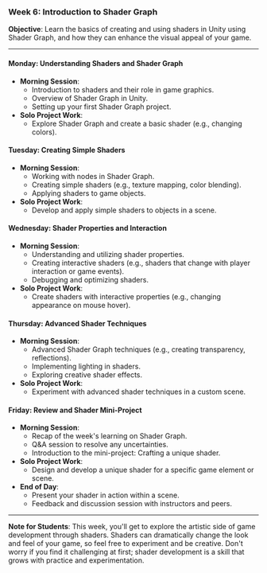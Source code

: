 ### Week 6: Introduction to Shader Graph

**Objective**: Learn the basics of creating and using shaders in Unity using Shader Graph, and how they can enhance the visual appeal of your game.

---

#### Monday: Understanding Shaders and Shader Graph
- **Morning Session**:
  - Introduction to shaders and their role in game graphics.
  - Overview of Shader Graph in Unity.
  - Setting up your first Shader Graph project.
- **Solo Project Work**:
  - Explore Shader Graph and create a basic shader (e.g., changing colors).

#### Tuesday: Creating Simple Shaders
- **Morning Session**:
  - Working with nodes in Shader Graph.
  - Creating simple shaders (e.g., texture mapping, color blending).
  - Applying shaders to game objects.
- **Solo Project Work**:
  - Develop and apply simple shaders to objects in a scene.

#### Wednesday: Shader Properties and Interaction
- **Morning Session**:
  - Understanding and utilizing shader properties.
  - Creating interactive shaders (e.g., shaders that change with player interaction or game events).
  - Debugging and optimizing shaders.
- **Solo Project Work**:
  - Create shaders with interactive properties (e.g., changing appearance on mouse hover).

#### Thursday: Advanced Shader Techniques
- **Morning Session**:
  - Advanced Shader Graph techniques (e.g., creating transparency, reflections).
  - Implementing lighting in shaders.
  - Exploring creative shader effects.
- **Solo Project Work**:
  - Experiment with advanced shader techniques in a custom scene.

#### Friday: Review and Shader Mini-Project
- **Morning Session**:
  - Recap of the week's learning on Shader Graph.
  - Q&A session to resolve any uncertainties.
  - Introduction to the mini-project: Crafting a unique shader.
- **Solo Project Work**:
  - Design and develop a unique shader for a specific game element or scene.
- **End of Day**:
  - Present your shader in action within a scene.
  - Feedback and discussion session with instructors and peers.

---

**Note for Students**: This week, you'll get to explore the artistic side of game development through shaders. Shaders can dramatically change the look and feel of your game, so feel free to experiment and be creative. Don't worry if you find it challenging at first; shader development is a skill that grows with practice and experimentation.